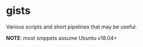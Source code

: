 # gists

Various scripts and short pipelines that may be useful.

**NOTE**: most snippets assume Ubuntu v18.04+

